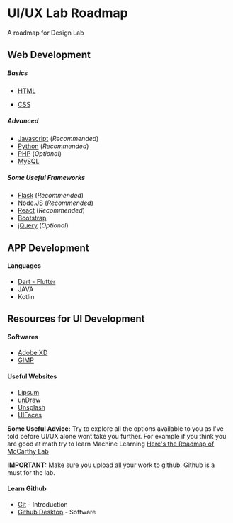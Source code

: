# UI/UX Lab Roadmap
A roadmap for Design Lab


## Web Development
##### Basics
- [HTML](https://www.w3schools.com/html/default.asp)
        
- [CSS](https://www.w3schools.com/css/default.asp)
##### Advanced
- [Javascript](https://www.w3schools.com/js/default.asp) (*Recommended*) 
- [Python](https://www.w3schools.com/python/default.asp) (*Recommended*)
- [PHP](https://www.w3schools.com/php/default.asp) (*Optional*)
- [MySQL](https://www.w3schools.com/sql/default.asp)

##### Some Useful Frameworks
- [Flask](https://www.tutorialspoint.com/flask/index.htm) (*Recommended*)
- [Node.JS](https://www.w3schools.com/nodejs/) (*Recommended*)
- [React](https://reactjs.org/tutorial/tutorial.html) (*Recommended*)
- [Bootstrap](https://www.w3schools.com/bootstrap4/default.asp)
- [jQuery](https://www.w3schools.com/jquery/default.asp) (*Optional*)

## APP Development

#### Languages

- [Dart - Flutter](https://www.udemy.com/course/free-flutter-beginner-tutorial-build-own-app/)
- JAVA
- Kotlin

## Resources for UI Development

#### Softwares
- [Adobe XD](https://www.adobe.com/in/products/xd.html)
- [GIMP](https://www.gimp.org/downloads/)

#### Useful Websites
- [Lipsum](https://www.lipsum.com/)
- [unDraw](https://undraw.co/)
- [Unsplash](https://unsplash.com)
- [UIFaces](https://uifaces.co/)


**Some Useful Advice:** Try to explore all the options available to you as I've told before UI/UX alone wont take you further. For example if you think you are good at math try to learn Machine Learning [Here's the Roadmap of McCarthy Lab](https://github.com/NextTechLabAP/McCarthy-Lab-Roadmap)

**IMPORTANT:** Make sure you upload all your work to github. Github is a must for the lab.
#### Learn Github
- [Git](https://readwrite.com/2013/09/30/understanding-github-a-journey-for-beginners-part-1/) - Introduction
- [Github Desktop](https://desktop.github.com/) - Software
